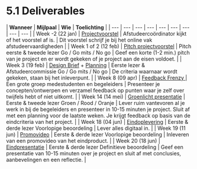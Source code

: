 # 5.1 Deliverables



| **Wanneer** | **Mijlpaal** | **Wie** | **Toelichting** |
| --- | --- | --- | --- | --- | --- | --- | --- | --- |
| Week -2 \(22 jan\) | [Projectvoorstel](projectvoorstel.md) | Afstudeercoördinator kijkt of het voorstel af is. | Dit voorstel schrijf je bij het online vak afstudeervaardigheden |
| Week 1 of 2    \(12 feb\) | [Pitch projectvoorstel](pitch-projectvoorstel.md) | Pitch eerste & tweede lezer          Go / Go mits / No go | Geef een korte \(1-2 min.\) pitch van je project en er wordt gekeken of je project aan de eisen voldoet. |
| Week 3 \(19 feb\) | [Design Brief](design-brief.md) + [Planning](planning.md) | Eerste lezer & Afstudeercommissie  Go / Go mits / No go | De criteria waarnaar wordt gekeken, staan bij het inleverpunt. |
| Week 8  \(09 apr\) | [Feedback Frenzy ](feedback-frenzy.md)   | Een grote groep medestudenten en begeleiders | Presenteer je concepten/ontwerpen en verzamel feedback op punten waar je zelf over twijfels hebt of niet uitkomt. |
| Week 14 \(14 mei\) | [Groenlicht presentatie](groenlicht-presentatie.md) | Eerste & tweede lezer  Groen / Rood / Oranje | Lever ruim vantevoren al je werk in bij de begeleiders en presenteer in 10-15 minuten je project. Sluit af met een planning voor de laatste weken. Je krijgt feedback op basis van de eindcriteria van het project. |
| Week 18 \(04 jun\) | [Eindoplevering](eindoplevering.md) | Eerste & derde lezer  Voorlopige beoordeling | Lever alles digitaal in. |
| Week 19 \(11 jun\) | [Promovideo](promovideo.md) | Eerste & derde lezer Voorlopige beoordeling | Inleveren van een promovideo van het eindproduct.  |
| Week 20 \(18 jun\) | [Eindpresentatie](eindoplevering.md) | Eerste & derde lezer  Definitieve beoordeling | Geef een presentatie van 10-15 minuten over je project en sluit af met conclusies, aanbevelingen en een reflectie. |

